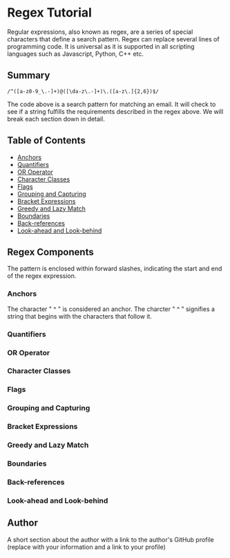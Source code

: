 # Regex Tutorial

Regular expressions, also known as regex, are a series of special characters that define a search pattern. Regex can replace several lines of programming code. It is universal as it is supported in all scripting languages such as Javascript, Python, C++ etc. 

## Summary

`/^([a-z0-9_\.-]+)@([\da-z\.-]+)\.([a-z\.]{2,6})$/`

The code above is a search pattern for matching an email. It will check to see if a string fulfills the requirements described in the regex above. We will break each section down in detail.

## Table of Contents

- [Anchors](#anchors)
- [Quantifiers](#quantifiers)
- [OR Operator](#or-operator)
- [Character Classes](#character-classes)
- [Flags](#flags)
- [Grouping and Capturing](#grouping-and-capturing)
- [Bracket Expressions](#bracket-expressions)
- [Greedy and Lazy Match](#greedy-and-lazy-match)
- [Boundaries](#boundaries)
- [Back-references](#back-references)
- [Look-ahead and Look-behind](#look-ahead-and-look-behind)

## Regex Components

The pattern is enclosed within forward slashes, indicating the start and end of the regex expression.

### Anchors

The character " ^ " is considered an anchor. The charcter " ^ " signifies a string that begins with the characters that follow it. 

### Quantifiers

### OR Operator

### Character Classes

### Flags

### Grouping and Capturing

### Bracket Expressions

### Greedy and Lazy Match

### Boundaries

### Back-references

### Look-ahead and Look-behind

## Author

A short section about the author with a link to the author's GitHub profile (replace with your information and a link to your profile)
